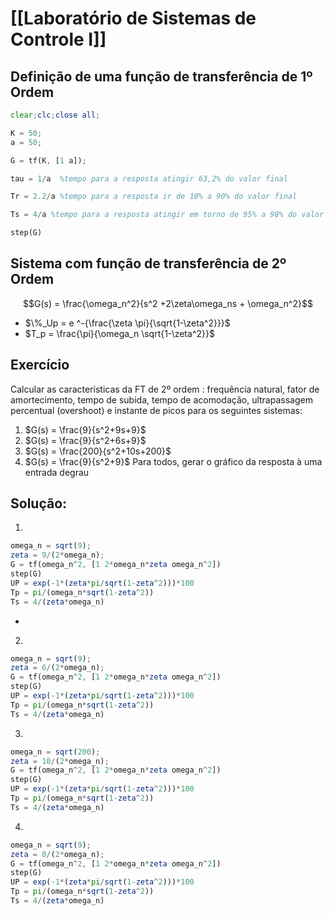 # [[Laboratório de Sistemas de Controle I]]

## Definição de uma função de transferência de 1º Ordem
```octave
clear;clc;close all;

K = 50;
a = 50;

G = tf(K, [1 a]);

tau = 1/a  %tempo para a resposta atingir 63,2% do valor final

Tr = 2.2/a %tempo para a resposta ir de 10% a 90% do valor final

Ts = 4/a %tempo para a resposta atingir em torno de 95% a 98% do valor final

step(G)
```

## Sistema com função de transferência de 2º Ordem
$$G(s) = \frac{\omega_n^2}{s^2 +2\zeta\omega_ns + \omega_n^2}$$
- $\%_Up = e ^-{\frac{\zeta \pi}{\sqrt{1-\zeta^2}}}$
- $T_p = \frac{\pi}{\omega_n \sqrt{1-\zeta^2}}$


## Exercício
Calcular as características da FT de 2º ordem : frequência natural, fator de amortecimento, tempo de subida, tempo de acomodação, ultrapassagem percentual (overshoot) e instante de picos para os seguintes sistemas:
1. $G(s) = \frac{9}{s^2+9s+9}$
2. $G(s) = \frac{9}{s^2+6s+9}$
3. $G(s) = \frac{200}{s^2+10s+200}$
4. $G(s) = \frac{9}{s^2+9}$
Para todos, gerar o gráfico da resposta à uma entrada degrau

## Solução:
1. 
```octave
omega_n = sqrt(9);
zeta = 9/(2*omega_n);
G = tf(omega_n^2, [1 2*omega_n*zeta omega_n^2])
step(G)
UP = exp(-1*(zeta*pi/sqrt(1-zeta^2)))*100
Tp = pi/(omega_n*sqrt(1-zeta^2))
Ts = 4/(zeta*omega_n)
```
- 
  
2.  
```octave
omega_n = sqrt(9);
zeta = 6/(2*omega_n);
G = tf(omega_n^2, [1 2*omega_n*zeta omega_n^2])
step(G)
UP = exp(-1*(zeta*pi/sqrt(1-zeta^2)))*100
Tp = pi/(omega_n*sqrt(1-zeta^2))
Ts = 4/(zeta*omega_n)
```
3. 
```octave
omega_n = sqrt(200);
zeta = 10/(2*omega_n);
G = tf(omega_n^2, [1 2*omega_n*zeta omega_n^2])
step(G)
UP = exp(-1*(zeta*pi/sqrt(1-zeta^2)))*100
Tp = pi/(omega_n*sqrt(1-zeta^2))
Ts = 4/(zeta*omega_n)
```
4. 
```octave
omega_n = sqrt(9);
zeta = 0/(2*omega_n);
G = tf(omega_n^2, [1 2*omega_n*zeta omega_n^2])
step(G)
UP = exp(-1*(zeta*pi/sqrt(1-zeta^2)))*100
Tp = pi/(omega_n*sqrt(1-zeta^2))
Ts = 4/(zeta*omega_n)
```
